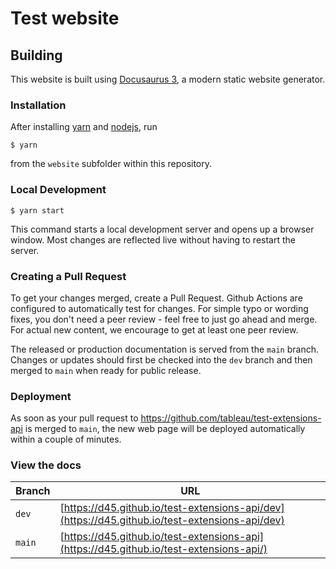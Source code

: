 # Test website


## Building

This website is built using [Docusaurus 3](https://docusaurus.io/), a modern static website generator.

### Installation

After installing [yarn](https://yarnpkg.com/) and [nodejs](https://nodejs.org/en/download/package-manager), run

```
$ yarn
```

from the `website` subfolder within this repository.

### Local Development

```
$ yarn start
```

This command starts a local development server and opens up a browser window. Most changes are reflected live without having to restart the server.

### Creating a Pull Request

To get your changes merged, create a Pull Request.
Github Actions are configured to automatically test for changes.
For simple typo or wording fixes, you don't need a peer review - feel free to just go ahead and merge.
For actual new content, we encourage to get at least one peer review.

The released or production documentation is served from the `main` branch.
Changes or updates should first be checked into the `dev` branch and then merged to `main` when ready for public release.

### Deployment

As soon as your pull request to https://github.com/tableau/test-extensions-api is merged to `main`, the new web page will be deployed automatically within a couple of minutes.

### View the docs

| Branch | URL |
|---- |---- |
| `dev` | [https://d45.github.io/test-extensions-api/dev](https://d45.github.io/test-extensions-api/dev) |
| `main` | [https://d45.github.io/test-extensions-api](https://d45.github.io/test-extensions-api/)  |
